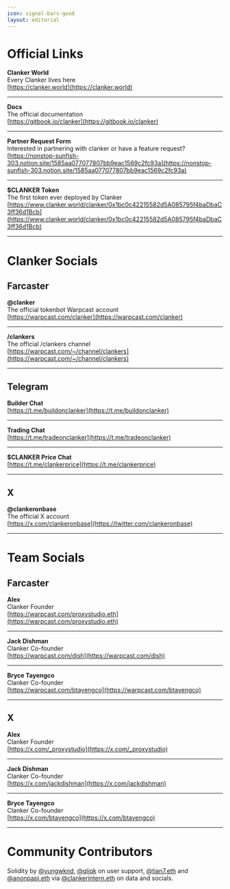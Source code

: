 ```yaml
---
icon: signal-bars-good
layout: editorial
---
```


# Official Links

**Clanker World**\
Every Clanker lives here\
[https://clanker.world](https://clanker.world)

***

**Docs**\
The official documentation\
[https://gitbook.io/clanker](https://gitbook.io/clanker)

***

**Partner Request Form**\
Interested in partnering with clanker or have a feature request?\
[https://nonstop-sunfish-303.notion.site/1585aa077077807bb9eac1569c2fc93a](https://nonstop-sunfish-303.notion.site/1585aa077077807bb9eac1569c2fc93a)

***

**$CLANKER Token**\
The first token ever deployed by Clanker\
[https://www.clanker.world/clanker/0x1bc0c42215582d5A085795f4baDbaC3ff36d1Bcb](https://www.clanker.world/clanker/0x1bc0c42215582d5A085795f4baDbaC3ff36d1Bcb)

***

# Clanker Socials

## Farcaster

**@clanker**\
The official tokenbot Warpcast account\
[https://warpcast.com/clanker](https://warpcast.com/clanker)

***

**/clankers**\
The official /clankers channel\
[https://warpcast.com/~/channel/clankers](https://warpcast.com/~/channel/clankers)

***

## Telegram

**Builder Chat**\
[https://t.me/buildonclanker](https://t.me/buildonclanker)

***

**Trading Chat**\
[https://t.me/tradeonclanker](https://t.me/tradeonclanker)

***

**$CLANKER Price Chat**\
[https://t.me/clankerprice](https://t.me/clankerprice)

***

## X

**@clankeronbase**\
The official X account\
[https://x.com/clankeronbase](https://twitter.com/clankeronbase)

***

# Team Socials

## Farcaster

**Alex**\
Clanker Founder\
[https://warpcast.com/proxystudio.eth](https://warpcast.com/proxystudio.eth)

***

**Jack Dishman**\
Clanker Co-founder\
[https://warpcast.com/dish](https://warpcast.com/dish)

***

**Bryce Tayengco**\
Clanker Co-founder\
[https://warpcast.com/btayengco](https://warpcast.com/btayengco)

***

## X

**Alex**\
Clanker Founder\
[https://x.com/_proxystudio](https://x.com/_proxystudio)

***

**Jack Dishman**\
Clanker Co-founder\
[https://x.com/jackdishman](https://x.com/jackdishman)

***

**Bryce Tayengco**\
Clanker Co-founder\
[https://x.com/btayengco](https://x.com/btayengco)

***

# Community Contributors

Solidity by [@yungwknd](https://warpcast.com/yungwknd), [@qliqk](https://warpcast.com/qliqk) on user support, [@tian7.eth](https://warpcast.com/tian7.eth) and [@anonpapi.eth](https://warpcast.com/anonpapi.eth) via [@clankerintern.eth](https://warpcast.com/clankerintern.eth) on data and socials.